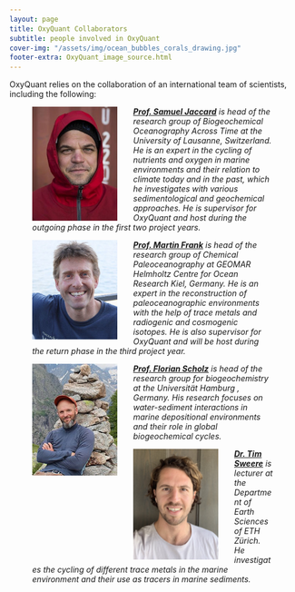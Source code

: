 ```yaml
---
layout: page
title: OxyQuant Collaborators
subtitle: people involved in OxyQuant 
cover-img: "/assets/img/ocean_bubbles_corals_drawing.jpg"
footer-extra: OxyQuant_image_source.html
---
```


OxyQuant relies on the collaboration of an international team of scientists, including the following:

<div>

<figure>
   <img src="/assets/img/Portrait_SamuelJaccard.jpeg" style="width: 150px; float: left; margin-right: 2em;"
      alt="Prof. Samuel Jaccard"
     class="img-responsive" />
  <figcaption><i><a href = "https://wp.unil.ch/boat/our-team/" target="_blank" ><b>Prof. Samuel Jaccard</b></a> is head of the research group of Biogeochemical Oceanography Across Time at the University of Lausanne, Switzerland. He is an expert in the cycling of nutrients and oxygen in marine environments and their relation to climate today and in the past, which he investigates with various sedimentological and geochemical approaches. He is supervisor for OxyQuant and host during the outgoing phase in the first two project years. </i></figcaption>
</figure>


<figure>
   <img src="/assets/img/Portrait_MartinFrank.jpg" style="width: 150px; float: left; margin-right: 2em;"
      alt="Prof. Martin Frank"
     class="img-responsive" />
  <figcaption><i><a href = "https://www.geomar.de/en/mfrank" target="_blank" ><b>Prof. Martin Frank</b></a> is head of the research group of Chemical Paleoceanography at GEOMAR Helmholtz Centre for Ocean Research Kiel, Germany. He is an expert in the reconstruction of paleoceanographic environments with the help of trace metals and radiogenic and cosmogenic isotopes. He is also supervisor for OxyQuant and will be host during the return phase in the third project year. </i></figcaption>
</figure>


<figure>
   <img src="/assets/img/Portrait_FlorianScholz.jpg" style="width: 150px; float: left; margin-right: 2em;"
      alt="Prof. Florian Scholz"
     class="img-responsive" />
  <figcaption><i><a href = "https://www.geo.uni-hamburg.de/geologie/personen/scholz-florian.html" target="_blank" ><b>Prof. Florian Scholz</b></a> is head of the research group for biogeochemistry at the Universität Hamburg , Germany. His research focuses on water-sediment interactions in marine depositional environments and their role in global biogeochemical cycles. </i></figcaption>
</figure>


<figure display="block">
   <img src="/assets/img/Portrait_TimSweere.jpg" style="width: 150px; float: left; margin-right: 2em;"
      alt="Dr. Tim Sweere"
     class="img-responsive" />
  <figcaption><i><a href = "https://erdw.ethz.ch/en/people/profile.MjUzOTYy.TGlzdC83NzMsOTI0MjA1OTI2.html" target="_blank" ><b>Dr. Tim Sweere</b></a> is lecturer at the Department of Earth Sciences of ETH Zürich. He investigates the cycling of different trace metals in the marine environment and their use as tracers in marine sediments. </i></figcaption>
</figure>

</div>

